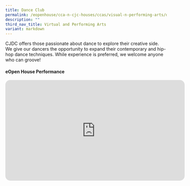 ```yaml
---
title: Dance Club
permalink: /eopenhouse/cca-n-cjc-houses/ccas/visual-n-performing-arts/dance-club/
description: ""
third_nav_title: Virtual and Performing Arts
variant: markdown
---
```

CJDC offers those passionate about dance to explore their creative side. We give our dancers the opportunity to expand their contemporary and hip-hop dance techniques. While experience is preferred, we welcome anyone who can groove!

#### **eOpen House Performance**

<center>
<iframe allowfullscreen="" allow="accelerometer; encrypted-media; gyroscope; picture-in-picture; web-share" frameborder="0" title="YouTube video player" src="https://www.youtube.com/embed/u-Dg22DcUh8?si=qDaAirB2iikZVJnG" height="315" width="560" style="border-radius:15px;"></iframe>
	</center>